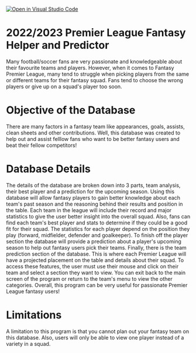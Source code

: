 [![Open in Visual Studio Code](https://classroom.github.com/assets/open-in-vscode-c66648af7eb3fe8bc4f294546bfd86ef473780cde1dea487d3c4ff354943c9ae.svg)](https://classroom.github.com/online_ide?assignment_repo_id=7921104&assignment_repo_type=AssignmentRepo)
# 2022/2023 Premier League Fantasy Helper and Predictor
Many football/soccer fans are very passionate and knowledgeable about their favourite teams and players. However, when it comes to Fantasy Premier League, many tend to struggle when picking players from the same or different teams for their fantasy squad. Fans tend to choose the wrong players or give up on a squad's player too soon. 
# Objective of the Database
There are many factors in a fantasy team like appearances, goals, assists, clean sheets and other contributions. Well, this database was created to help out and assist felllow fans who want to be better fantasy users and beat their fellow competitors! 
# Database Details
The details of the database are broken down into 3 parts, team analysis, their best player and a prediction for the upcoming season. Using this database will allow fantasy players to gain better knowledge about each team's past season and the reasoning behind their results and position in the table. Each team in the league will include their record and major statistics to give the user better insight into the overall squad. Also, fans can find each team's best player and stats to determine if they could be a good fit for their squad. The statistics for each player depend on the position they play (forward, midfielder, defender and goalkeeper). To finish off the player section the database will provide a prediction about a player's upcoming season to help out fantasy users pick their teams. Finally, there is the team prediction section of the database. This is where each Premier League will have a projected placement on the table and details about their squad. To access these features, the user must use their mouse and click on their team and select a section they want to view. You can exit back to the main screen of the program or return to the team's menu to view the other categories. Overall, this program can be very useful for passionate Premier League fantasy users! 
# Limitations
A limitation to this program is that you cannot plan out your fantasy team on this database. Also, users will only be able to view one player instead of a variety in a squad. 